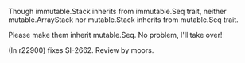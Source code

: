 Though immutable.Stack inherits from immutable.Seq trait, neither mutable.ArrayStack nor mutable.Stack inherits from mutable.Seq trait.

Please make them inherit mutable.Seq.
No problem, I'll take over!


(In r22900) fixes SI-2662. Review by moors.
